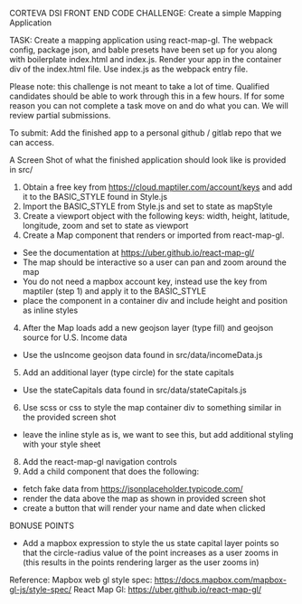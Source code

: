 CORTEVA DSI FRONT END CODE CHALLENGE: Create a simple Mapping Application

TASK:  Create a mapping application using react-map-gl.  The webpack config, package json, and bable presets have been set up for you along with boilerplate index.html and index.js.  Render your app in the container div of the index.html file.  Use index.js as the webpack entry file.

Please note:  this challenge is not meant to take a lot of time.  Qualified candidates should be able to work through this in a few hours.  If for some reason you can not complete a task move on and do what you can.  We will review partial submissions.

To submit: Add the finished app to a personal github / gitlab repo that we can access.

A Screen Shot of what the finished application should look like is provided in src/

1. Obtain a free key from https://cloud.maptiler.com/account/keys and add it to the BASIC_STYLE found in Style.js
  2. Import the BASIC_STYLE from Style.js and set to state as mapStyle
  2. Create a viewport object with the following keys: width, height, latitude, longitude, zoom and set to state as viewport
3. Create a Map component that renders <MapGL /> or <ReactMapGl /> imported from react-map-gl.  
  * See the documentation at https://uber.github.io/react-map-gl/ 
  * The map should be interactive so a user can pan and zoom around the map 
  * You do not need a mapbox account key, instead use the key from maptiler (step 1) and apply it to the BASIC_STYLE
  * place the <MapGl /> component in a container div and include height and position as inline styles
4.  After the Map loads add a new geojson layer (type fill) and geojson source for U.S. Income data
  * Use the usIncome geojson data found in src/data/incomeData.js
5.  Add an additional layer (type circle) for the state capitals
  * Use the stateCapitals data found in src/data/stateCapitals.js
6. Use scss or css to style the map container div to something similar in the provided screen shot
  * leave the inline style as is, we want to see this, but add additional styling with your style sheet
8. Add the react-map-gl navigation controls
9. Add a child component that does the following:
  * fetch fake data from https://jsonplaceholder.typicode.com/
  * render the data above the map as shown in provided screen shot
  * create a button that will render your name and date when clicked

BONUSE POINTS

* Add a mapbox expression to style the us state capital layer points so that the circle-radius value of the point increases as a user zooms in (this results in the points rendering larger as the user zooms in)

Reference:
Mapbox web gl style spec: https://docs.mapbox.com/mapbox-gl-js/style-spec/
React Map Gl: https://uber.github.io/react-map-gl/
